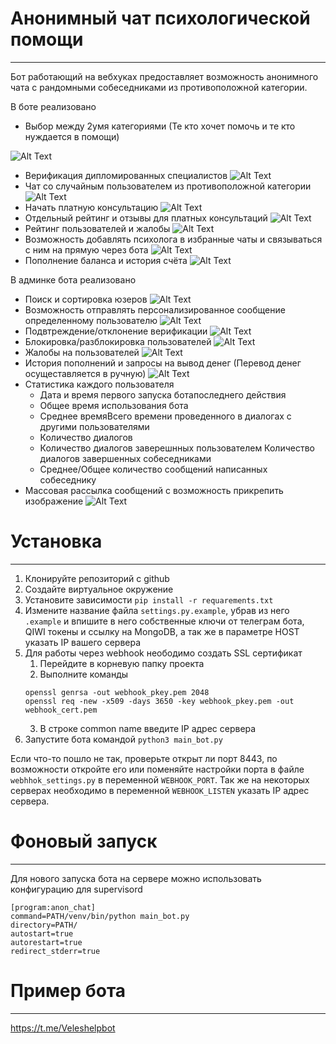 # Анонимный чат психологической помощи
---
Бот работающий на вебхуках предоставляет возможность анонимного чата с рандомными собеседниками из противоположной категории.

В боте реализовано
* Выбор между 2умя категориями (Те кто хочет помочь и те кто нуждается в помощи)

![Alt Text](https://s10.gifyu.com/images/categorya5ce0b881bc4618a.gif)
* Верификация дипломированных специалистов 
![Alt Text](https://s10.gifyu.com/images/ver.gif)
* Чат со случайным пользователем из противоположной категории
![Alt Text](https://s10.gifyu.com/images/start_dialog2036ab2d12441e14.gif)
* Начать платную консультацию
![Alt Text](https://s10.gifyu.com/images/start_premium_chat.gif)
* Отдельный рейтинг и отзывы для платных консультаций
![Alt Text](https://s10.gifyu.com/images/premium_rating.gif)
* Рейтинг пользователей и жалобы
![Alt Text](https://s10.gifyu.com/images/ratingg.gif)
* Возможность добавлять психолога в избранные чаты и связываться с ним на прямую через бота
![Alt Text](https://s10.gifyu.com/images/favorit.gif)
* Пополнение баланса и история счёта 
![Alt Text](https://s10.gifyu.com/images/get_money.gif)




В админке бота реализовано
* Поиск и сортировка юзеров
![Alt Text](https://s10.gifyu.com/images/searchfdfb5f3fc294da5e.gif) 
* Возможность отправлять персонализированное сообщение определенному пользователю
![Alt Text](https://s10.gifyu.com/images/message83aa9bfdd9c4740c.gif)
* Подвтреждение/отклонение верификации 
![Alt Text](https://s10.gifyu.com/images/verfee2783c7b474deb.gif)
* Блокировка/разблокировка пользователей
![Alt Text](https://s10.gifyu.com/images/block.gif) 
* Жалобы на пользователей
![Alt Text](https://s10.gifyu.com/images/complaint.gif) 
* История пополнений и запросы на вывод денег (Перевод денег осущеставляется в ручную)
![Alt Text](https://s10.gifyu.com/images/mone.gif) 
* Статистика каждого пользователя
  * Дата и время первого запуска ботапоследнего действия
  * Общее время использования бота
  * Среднее времяВсего времени проведенного в диалогах с другими пользователями
  * Количество диалогов
  * Количество диалогов заверешнных пользователем Количество диалогов завершенных собеседниками
  * Среднее/Общее количество сообщений написанных собеседнику
* Массовая рассылка сообщений с возможность прикрепить изображение
![Alt Text](https://s10.gifyu.com/images/mass60ba6b62ec6efc8d.gif)

# Установка
---
1. Клонируйте репозиторий с github
2. Создайте виртуальное окружение
3. Установите зависимости `pip install -r requarements.txt`
4. Измените название файла `settings.py.example`, убрав из него `.example` и впишите в него собственные ключи от телеграм бота, QIWI токены и ссылку на MongoDB, а так же в параметре HOST указать IP вашего сервера
5. Для работы через webhook неободимо создать SSL сертификат
   1. Перейдите в корневую папку проекта
   2. Выполните команды
   ```
   openssl genrsa -out webhook_pkey.pem 2048
   openssl req -new -x509 -days 3650 -key webhook_pkey.pem -out webhook_cert.pem
   ```
   3. В строке common name введите IP адрес сервера
6. Запустите бота командой `python3 main_bot.py`

Если что-то пошло не так, проверьте открыт ли порт 8443, по возможности откройте его или поменяйте настройки порта в файле `webhhok_settings.py` в переменной `WEBHOOK_PORT`.
Так же на некоторых серверах необходимо в переменной `WEBHOOK_LISTEN` указать IP адрес сервера.

# Фоновый запуск
---
Для нового запуска бота на сервере можно использовать конфигурацию для supervisord
```
[program:anon_chat]
command=PATH/venv/bin/python main_bot.py
directory=PATH/
autostart=true
autorestart=true
redirect_stderr=true
```

# Пример бота
---
https://t.me/Veleshelpbot
